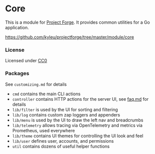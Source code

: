 # Core

This is a module for [Project Forge](https://projectforge.dev). It provides common utilities for a Go application.

https://github.com/kyleu/projectforge/tree/master/module/core

### License

Licensed under [CC0](https://creativecommons.org/publicdomain/zero/1.0)

### Packages

See `customizing.md` for details

- `cmd` contains the main CLI actions
- `controller` contains HTTP actions for the server UI, see [faq.md](../faq.md) for details
- `lib/filter` is used by the UI for sorting and filtering
- `lib/log` contains custom zap loggers and appenders
- `lib/menu` is used by the UI to draw the left nav and breadcrumbs
- `lib/telemetry` allows tracing via OpenTelemetry and metrics via Prometheus, used everywhere
- `lib/theme` contains UI themes for controlling the UI look and feel
- `lib/user` defines user, accounts, and permissions
- `util` contains dozens of useful helper functions

